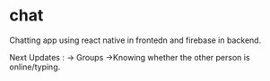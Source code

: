 # chat

Chatting app using react native in frontedn and firebase in backend.

Next Updates :
  -> Groups
  ->Knowing whether the other person is online/typing.
